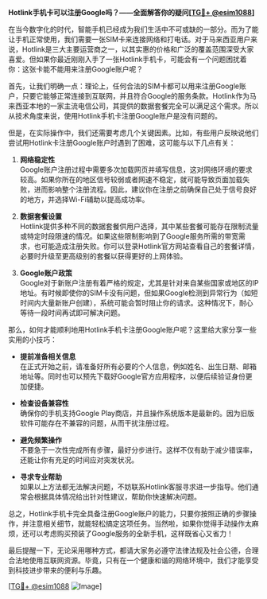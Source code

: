 **Hotlink手机卡可以注册Google吗？——全面解答你的疑问[[TG💪+ @esim1088](https://t.me/s/esim1088)]**

在当今数字化的时代，智能手机已经成为我们生活中不可或缺的一部分。而为了能让手机正常使用，我们需要一张SIM卡来连接网络和打电话。对于马来西亚用户来说，Hotlink是三大主要运营商之一，以其实惠的价格和广泛的覆盖范围深受大家喜爱。但如果你最近刚刚入手了一张Hotlink手机卡，可能会有一个问题困扰着你：这张卡能不能用来注册Google账户呢？

首先，让我们明确一点：理论上，任何合法的SIM卡都可以用来注册Google账户，只要它能够正常连接到互联网，并且符合Google的服务条款。Hotlink作为马来西亚本地的一家主流电信公司，其提供的数据套餐完全可以满足这个需求。所以从技术角度来说，使用Hotlink手机卡注册Google账户是没有问题的。

但是，在实际操作中，我们还需要考虑几个关键因素。比如，有些用户反映说他们尝试用Hotlink卡注册Google账户时遇到了困难，这可能与以下几点有关：

1. **网络稳定性**  
   Google账户注册过程中需要多次加载网页并填写信息，这对网络环境的要求较高。如果你所在的地区信号较弱或者网速不稳定，就可能导致页面加载失败，进而影响整个注册流程。因此，建议你在注册之前确保自己处于信号良好的地方，并选择Wi-Fi辅助以提高成功率。

2. **数据套餐设置**  
   Hotlink提供多种不同的数据套餐供用户选择，其中某些套餐可能存在限制流量或特定时段限速的情况。如果这些限制影响到了Google服务所需的带宽需求，也可能造成注册失败。你可以登录Hotlink官方网站查看自己的套餐详情，必要时升级至更高级别的套餐以获得更好的上网体验。

3. **Google账户政策**  
   Google对于新账户注册有着严格的规定，尤其是针对来自某些国家或地区的IP地址。有时候即使你的SIM卡没有问题，但如果Google检测到异常行为（如短时间内大量新账户创建），系统可能会暂时阻止你的请求。这种情况下，耐心等待一段时间再试即可解决问题。

那么，如何才能顺利地用Hotlink手机卡注册Google账户呢？这里给大家分享一些实用的小技巧：

- **提前准备相关信息**  
  在正式开始之前，请准备好所有必要的个人信息，例如姓名、出生日期、邮箱地址等。同时也可以预先下载好Google官方应用程序，以便后续验证身份更加便捷。

- **检查设备兼容性**  
  确保你的手机支持Google Play商店，并且操作系统版本是最新的。因为旧版软件可能存在不兼容的问题，从而干扰注册过程。

- **避免频繁操作**  
  不要急于一次性完成所有步骤，最好分步进行。这样不仅有助于减少错误率，还能让你有充足的时间应对突发状况。

- **寻求专业帮助**  
  如果以上方法都无法解决问题，不妨联系Hotlink客服寻求进一步指导。他们通常会根据具体情况给出针对性建议，帮助你快速解决问题。

总之，Hotlink手机卡完全具备注册Google账户的能力，只要你按照正确的步骤操作，并注意相关细节，就能轻松搞定这项任务。当然啦，如果你觉得手动操作太麻烦，还可以考虑购买预装了Google服务的全新手机，这样既省心又省力！

最后提醒一下，无论采用哪种方式，都请大家务必遵守法律法规及社会公德，合理合法地使用互联网资源。毕竟，只有在一个健康和谐的网络环境中，我们才能享受到科技进步带来的便利与乐趣。

[[TG💪+ @esim1088](https://t.me/s/esim1088) ![Image](https://i.postimg.cc/4NQfJmqS/Snipaste-2025-05-13-00-14-12.png)]